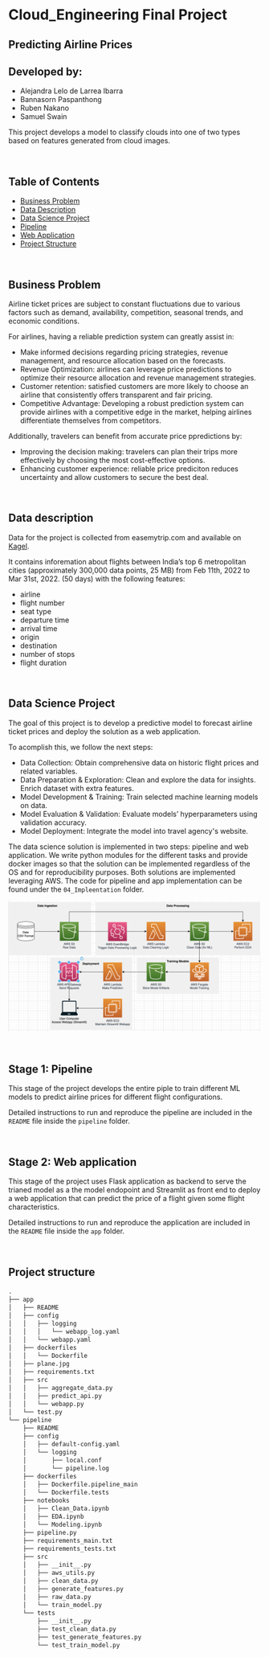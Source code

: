 # Cloud_Engineering Final Project
## Predicting Airline Prices 
## Developed by: 
- Alejandra Lelo de Larrea Ibarra
- Bannasorn Paspanthong
- Ruben Nakano
- Samuel Swain

This project develops a model to classify clouds into one of two types based on features generated from cloud images.

<br/>

## Table of Contents 
- [Business Problem](#id-BusinessProblem)
- [Data Description](#id-DataDesc)
- [Data Science Project](#id-DSProject)
- [Pipeline](#id-Pipeline)
- [Web Application](#id-WebApp)
- [Project Structure](#id-Structure)

<br/><div id='id-BuisnessProblem'/>

## Business Problem

Airline ticket prices are subject to constant fluctuations due to various factors such as demand, availability, competition, seasonal trends, and economic conditions. 

For airlines, having a reliable prediction system can greatly assist in:
- Make informed decisions regarding pricing strategies, revenue management, and resource allocation based on the forecasts.
- Revenue Optimization: airlines can leverage price predictions to optimize their resource allocation and revenue management strategies. 
- Customer retention: satisfied customers are more likely to choose an airline that consistently offers transparent and fair pricing.
- Competitive Advantage: Developing a robust prediction system can provide airlines with a competitive edge in the market, helping airlines differentiate themselves from competitors.

Additionally, travelers can benefit from accurate price ppredictions by: 
- Improving the decision making: travelers can plan their trips more effectively by choosing the most cost-effective options.
- Enhancing customer experience: reliable price prediciton reduces uncertainty and allow customers to secure the best deal. 


<br/><div id='id-DataDesc'/>

## Data description 

Data for the project is collected from easemytrip.com and available on [Kagel](https://www.kaggle.com/datasets/shubhambathwal/flight-price-prediction).

It contains inforemation about flights between India’s top 6 metropolitan cities (approximately 300,000 data points, 25 MB) from Feb 11th, 2022 to Mar 31st, 2022. (50 days) with the following features: 
- airline 
- flight number
- seat type
- departure time
- arrival time
- origin
- destination
- number of stops 
- flight duration

<br/><div id='id-DSProject'/>

## Data Science Project

The goal of this project is to develop a predictive model to forecast airline ticket prices and deploy the solution as a web application. 

To acomplish this, we follow the next steps: 
- Data Collection: Obtain comprehensive data on historic flight prices and related variables.
- Data Preparation & Exploration: Clean and explore the data for insights. Enrich dataset with extra features.
- Model Development & Training: Train selected machine learning models on data.
- Model Evaluation & Validation: Evaluate models’ hyperparameters using validation accuracy.
- Model Deployment: Integrate the model into travel agency's website.

The data science solution is implemented in two steps: pipeline and web application. We write python modules for the different tasks and provide docker images so that the solution can be implemented regardless of the OS and for reproducibility purposes. Both solutions are implemented leveraging AWS. The code for pipeline and app implementation can be found under the `04_Impleentation` folder. 

![Architecture Diagram](03_Img/ArchitectureDiagram.png)

<br/><div id='id-Pipeline'/>

## Stage 1: Pipeline

This stage of the project develops the entire piple to train different ML models to predict airline prices for different flight configurations.

Detailed instructions to run and reproduce the pipeline are included in the `README` file inside the `pipeline` folder. 

<br/><div id='id-WebApp'/>

## Stage 2: Web application

This stage of the project uses Flask application as backend to serve the trianed model as a the model endopoint and Streamlit as front end to deploy a web application that can predict the price of a flight given some flight characteristics. 

Detailed instructions to run and reproduce the application are included in the `README` file inside the `app` folder. 

<br/><div id='id-Structure'/>

## Project structure
```
.
├── app
│   ├── README
│   ├── config
│   │   ├── logging
│   │   │   └── webapp_log.yaml
│   │   └── webapp.yaml
│   ├── dockerfiles
│   │   └── Dockerfile
│   ├── plane.jpg
│   ├── requirements.txt
│   ├── src
│   │   ├── aggregate_data.py
│   │   ├── predict_api.py
│   │   └── webapp.py
│   └── test.py
└── pipeline
    ├── README
    ├── config
    │   ├── default-config.yaml
    │   └── logging
    │       ├── local.conf
    │       └── pipeline.log
    ├── dockerfiles
    │   ├── Dockerfile.pipeline_main
    │   └── Dockerfile.tests
    ├── notebooks
    │   ├── Clean_Data.ipynb
    │   ├── EDA.ipynb
    │   └── Modeling.ipynb
    ├── pipeline.py
    ├── requirements_main.txt
    ├── requirements_tests.txt
    ├── src
    │   ├── __init__.py
    │   ├── aws_utils.py
    │   ├── clean_data.py
    │   ├── generate_features.py
    │   ├── raw_data.py
    │   └── train_model.py
    └── tests
        ├── __init__.py
        ├── test_clean_data.py
        ├── test_generate_features.py
        └── test_train_model.py
```